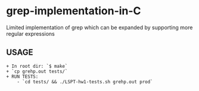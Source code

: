 # grep-implementation-in-C
Limited implementation of grep which can be expanded by supporting more regular expressions

## USAGE
    + In root dir: `$ make`
    + `cp grehp.out tests/`
    + RUN TESTS:
        - `cd tests/ && ./LSPT-hw1-tests.sh grehp.out prod`
